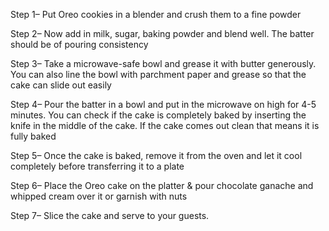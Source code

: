 Step 1– Put Oreo cookies in a blender and crush them to a fine powder

Step 2– Now add in milk, sugar, baking powder and blend well. The batter should be of pouring consistency

Step 3– Take a microwave-safe bowl and grease it with butter generously. You can also line the bowl with parchment paper and grease so that the cake can slide out easily

Step 4– Pour the batter in a bowl and put in the microwave on high for 4-5 minutes. You can check if the cake is completely baked by inserting the knife in the middle of the cake. If the cake comes out clean that means it is fully baked

Step 5– Once the cake is baked, remove it from the oven and let it cool completely before transferring it to a plate

Step 6– Place the Oreo cake on the platter & pour chocolate ganache and whipped cream over it or garnish with nuts

Step 7– Slice the cake and serve to your guests.